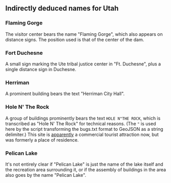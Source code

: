 ## Indirectly deduced names for Utah

### Flaming Gorge

The visitor center bears the name "Flaming Gorge", which also appears
on distance signs. The position used is that of the center of the dam.

### Fort Duchesne

A small sign marking the Ute tribal justice center in "Ft. Duchesne",
plus a single distance sign in Duchesne.

### Herriman

A prominent building bears the text "Herriman City Hall".

### Hole N' The Rock

A group of buildings prominently bears the text `HOLE N"THE ROCK`,
which is transcribed as "Hole N' The Rock" for technical reasons.
(The `"` is used here by the script transforming the bugs.txt format
to GeoJSON as a string delimiter.)
This site is [apparently](https://en.wikipedia.org/wiki/Hole_N%22_The_Rock)
a commercial tourist attraction now, but was formerly a place of residence.

### Pelican Lake

It's not entirely clear if "Pelican Lake" is just the name of the lake
itself and the recreation area surrounding it, or if the assembly of
buildings in the area also goes by the name "Pelican Lake".
